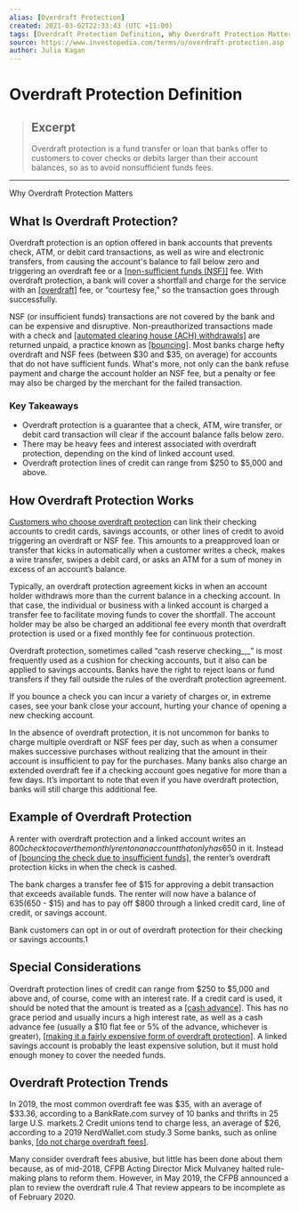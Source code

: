 ```yaml
---
alias: [Overdraft Protection]
created: 2021-03-02T22:33:43 (UTC +11:00)
tags: [Overdraft Protection Definition, Why Overdraft Protection Matters]
source: https://www.investopedia.com/terms/o/overdraft-protection.asp
author: Julia Kagan
---
```


# Overdraft Protection Definition

> ## Excerpt
> Overdraft protection is a fund transfer or loan that banks offer to customers to cover checks or debits larger than their account balances, so as to avoid nonsufficient funds fees.

---

Why Overdraft Protection Matters
## What Is Overdraft Protection?

Overdraft protection is an option offered in bank accounts that prevents check, ATM, or debit card transactions, as well as wire and electronic transfers, from causing the account's balance to fall below zero and triggering an overdraft fee or a [[non-sufficient funds (NSF)]](https://www.investopedia.com/terms/n/nsf.asp) fee. With overdraft protection, a bank will cover a shortfall and charge for the service with an [[overdraft]](https://www.investopedia.com/terms/o/overdraft.asp) fee, or “courtesy fee,” so the transaction goes through successfully.

NSF (or insufficient funds) transactions are not covered by the bank and can be expensive and disruptive. Non-preauthorized transactions made with a check and [[automated clearing house (ACH) withdrawals]](https://www.investopedia.com/ach-transfers-what-are-they-and-how-do-they-work-4590120) are returned unpaid, a practice known as [[bouncing]](https://www.investopedia.com/terms/b/bouncedcheck.asp). Most banks charge hefty overdraft and NSF fees (between $30 and $35, on average) for accounts that do not have sufficient funds. What's more, not only can the bank refuse payment and charge the account holder an NSF fee, but a penalty or fee may also be charged by the merchant for the failed transaction.

### Key Takeaways

-   Overdraft protection is a guarantee that a check, ATM, wire transfer, or debit card transaction will clear if the account balance falls below zero.
-   There may be heavy fees and interest associated with overdraft protection, depending on the kind of linked account used.
-   Overdraft protection lines of credit can range from $250 to $5,000 and above.

## How Overdraft Protection Works

[Customers who choose overdraft protection](https://www.investopedia.com/ask/answers/071114/what-are-pros-and-cons-overdraft-protection.asp) can link their checking accounts to credit cards, savings accounts, or other lines of credit to avoid triggering an overdraft or NSF fee. This amounts to a preapproved loan or transfer that kicks in automatically when a customer writes a check, makes a wire transfer, swipes a debit card, or asks an ATM for a sum of money in excess of an account’s balance.

Typically, an overdraft protection agreement kicks in when an account holder withdraws more than the current balance in a checking account. In that case, the individual or business with a linked account is charged a transfer fee to facilitate moving funds to cover the shortfall. The account holder may be also be charged an additional fee every month that overdraft protection is used or a fixed monthly fee for continuous protection.

Overdraft protection, sometimes called “cash reserve checking_,_” is most frequently used as a cushion for checking accounts, but it also can be applied to savings accounts. Banks have the right to reject loans or fund transfers if they fall outside the rules of the overdraft protection agreement.

If you bounce a check you can incur a variety of charges or, in extreme cases, see your bank close your account, hurting your chance of opening a new checking account.

In the absence of overdraft protection, it is not uncommon for banks to charge multiple overdraft or NSF fees per day, such as when a consumer makes successive purchases without realizing that the amount in their account is insufficient to pay for the purchases. Many banks also charge an extended overdraft fee if a checking account goes negative for more than a few days. It’s important to note that even if you have overdraft protection, banks will still charge this additional fee.

## Example of Overdraft Protection

A renter with overdraft protection and a linked account writes an $800 check to cover the monthly rent on an account that only has $650 in it. Instead of [[bouncing the check due to insufficient funds]](https://www.investopedia.com/articles/pf/08/overdraft-protection.asp), the renter’s overdraft protection kicks in when the check is cashed.

The bank charges a transfer fee of $15 for approving a debit transaction that exceeds available funds. The renter will now have a balance of $635 ($650 - $15) and has to pay off $800 through a linked credit card, line of credit, or savings account.

Bank customers can opt in or out of overdraft protection for their checking or savings accounts.1

## Special Considerations

Overdraft protection lines of credit can range from $250 to $5,000 and above and, of course, come with an interest rate. If a credit card is used, it should be noted that the amount is treated as a [[cash advance]](https://www.investopedia.com/terms/c/cashadvance.asp). This has no grace period and usually incurs a high interest rate, as well as a cash advance fee (usually a $10 flat fee or 5% of the advance, whichever is greater), [[making it a fairly expensive form of overdraft protection]](https://www.investopedia.com/ask/answers/071114/whats-better-way-borrow-money-overdraft-or-credit-cards.asp). A linked savings account is probably the least expensive solution, but it must hold enough money to cover the needed funds.

## Overdraft Protection Trends

In 2019, the most common overdraft fee was $35, with an average of $33.36, according to a BankRate.com survey of 10 banks and thrifts in 25 large U.S. markets.2 Credit unions tend to charge less, an average of $26, according to a 2019 NerdWallet.com study.3 Some banks, such as online banks, [[do not charge overdraft fees]](https://www.investopedia.com/articles/personal-finance/121114/top-checking-accounts-no-overdraft-fees.asp).

Many consider overdraft fees abusive, but little has been done about them because, as of mid-2018, CFPB Acting Director Mick Mulvaney halted rule-making plans to reform them. However, in May 2019, the CFPB announced a plan to review the overdraft rule.4 That review appears to be incomplete as of February 2020.
